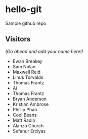 # hello-git
Sample github repo

## Visitors
*(Go ahead and add your name here!)*
- Ewan Breakey
- Sam Nolan
- Maxwell Reid
- Linus Torvalds
- Thomas Frantz 
- Ai
- Thomas Frantz
- Bryan Anderson 
- Kristian Ambrose 
- Phillip Phan
- Cool Beans
- Matt Radin
- Alanzo Church
- Sefanur Erciyas
